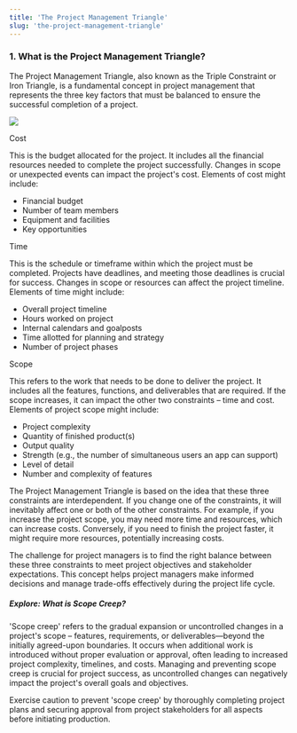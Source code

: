```yaml
---
title: 'The Project Management Triangle'
slug: 'the-project-management-triangle'
---
```


### 1. What is the Project Management Triangle?

The Project Management Triangle, also known as the Triple Constraint or Iron Triangle, is a fundamental concept in project management that represents the three key factors that must be balanced to ensure the successful completion of a project.

![](https://static.meri.garden/5873cbf2cf603d749ed1f0a4a71df118.png)

Cost

This is the budget allocated for the project. It includes all the financial resources needed to complete the project successfully. Changes in scope or unexpected events can impact the project's cost. Elements of cost might include:

- Financial budget
- Number of team members
- Equipment and facilities
- Key opportunities

Time

This is the schedule or timeframe within which the project must be completed. Projects have deadlines, and meeting those deadlines is crucial for success. Changes in scope or resources can affect the project timeline. Elements of time might include:

- Overall project timeline
- Hours worked on project
- Internal calendars and goalposts
- Time allotted for planning and strategy
- Number of project phases

Scope

This refers to the work that needs to be done to deliver the project. It includes all the features, functions, and deliverables that are required. If the scope increases, it can impact the other two constraints – time and cost. Elements of project scope might include:

- Project complexity
- Quantity of finished product(s)
- Output quality
- Strength (e.g., the number of simultaneous users an app can support)
- Level of detail
- Number and complexity of features

The Project Management Triangle is based on the idea that these three constraints are interdependent. If you change one of the constraints, it will inevitably affect one or both of the other constraints. For example, if you increase the project scope, you may need more time and resources, which can increase costs. Conversely, if you need to finish the project faster, it might require more resources, potentially increasing costs.

The challenge for project managers is to find the right balance between these three constraints to meet project objectives and stakeholder expectations. This concept helps project managers make informed decisions and manage trade-offs effectively during the project life cycle.

##### Explore: What is Scope Creep?

'Scope creep' refers to the gradual expansion or uncontrolled changes in a project's scope – features, requirements, or deliverables—beyond the initially agreed-upon boundaries. It occurs when additional work is introduced without proper evaluation or approval, often leading to increased project complexity, timelines, and costs. Managing and preventing scope creep is crucial for project success, as uncontrolled changes can negatively impact the project's overall goals and objectives.

Exercise caution to prevent 'scope creep' by thoroughly completing project plans and securing approval from project stakeholders for all aspects before initiating production.